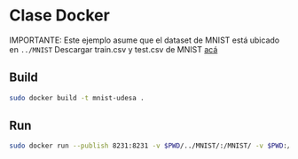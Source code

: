 # Clase Docker

IMPORTANTE:
Este ejemplo asume que el dataset de MNIST está ubicado en `../MNIST`
Descargar train.csv y test.csv de MNIST [acá](https://www.kaggle.com/c/digit-recognizer/data)

## Build

```bash
sudo docker build -t mnist-udesa .
```

## Run

```bash
sudo docker run --publish 8231:8231 -v $PWD/../MNIST/:/MNIST/ -v $PWD:/solution/ mnist-udesa
```
